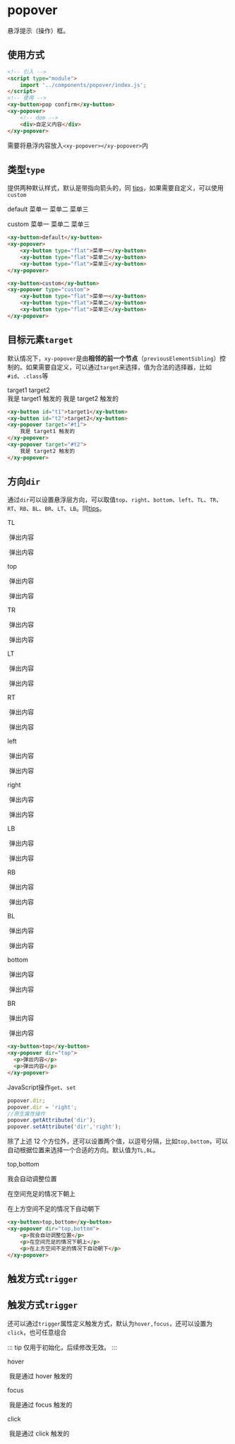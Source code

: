 <script setup>
import { reactive, onMounted } from 'vue'
import './index.css'
  onMounted(() => {
    import('../../components/switch/')
    import('../../components/button/')
    import('../../components/popover/')
  })
</script>

# popover

悬浮提示（操作）框。

## 使用方式

```html
<!-- 引入 -->
<script type="module">
    import '../components/popover/index.js';
</script>
<!-- 使用 -->
<xy-button>pop confirm</xy-button>
<xy-popover>
    <!-- dom -->
    <div>自定义内容</div>
</xy-popover>
```

需要将悬浮内容放入`<xy-popover></xy-popover>`内

## 类型`type`

提供两种默认样式，默认是带指向箭头的，同 [tips](./tips)，如果需要自定义，可以使用`custom`

<div class="wrap">
<xy-button type="primary">default</xy-button>
<xy-popover trigger="hover">
    <xy-button type="flat">菜单一</xy-button>
    <xy-button type="flat">菜单二</xy-button>
    <xy-button type="flat">菜单三</xy-button>
</xy-popover>

<xy-button type="primary">custom</xy-button>
<xy-popover type="custom" trigger="hover">
    <xy-button type="flat">菜单一</xy-button>
    <xy-button type="flat">菜单二</xy-button>
    <xy-button type="flat">菜单三</xy-button>
</xy-popover>
</div>

```html
<xy-button>default</xy-button>
<xy-popover>
    <xy-button type="flat">菜单一</xy-button>
    <xy-button type="flat">菜单二</xy-button>
    <xy-button type="flat">菜单三</xy-button>
</xy-popover>

<xy-button>custom</xy-button>
<xy-popover type="custom">
    <xy-button type="flat">菜单一</xy-button>
    <xy-button type="flat">菜单二</xy-button>
    <xy-button type="flat">菜单三</xy-button>
</xy-popover>
```

## 目标元素`target`

默认情况下，`xy-popover`是由**相邻的前一个节点**（`previousElementSibling`）控制的。如果需要自定义，可以通过`target`来选择，值为合法的选择器，比如`#id`、`.class`等

<div class="wrap">
  <xy-button type="primary" id="t1">target1</xy-button>
  <xy-button type="primary" id="t2">target2</xy-button>
</div>
<xy-popover target="#t1">
    我是 target1 触发的
</xy-popover>
<xy-popover target="#t2">
    我是 target2 触发的
</xy-popover>

```html
<xy-button id="t1">target1</xy-button>
<xy-button id="t2">target2</xy-button>
<xy-popover target="#t1">
    我是 target1 触发的
</xy-popover>
<xy-popover target="#t2">
    我是 target2 触发的
</xy-popover>
```

## 方向`dir`

通过`dir`可以设置悬浮层方向，可以取值`top`、`right`、`bottom`、`left`、`TL`、`TR`、`RT`、`RB`、`BL`、`BR`、`LT`、`LB`。同[tips](./tips)。

<style scoped>
  xy-popover p{
    padding: 0 4px;
    font-size: 14px;
  }
</style>

<div class="dir-wrap">
<div class="a"></div>
<div class="b"></div>
<div class="c"></div>
<div class="d"></div>
<div class="x"></div>
<xy-button>TL</xy-button>
<xy-popover dir="TL">
  <p>弹出内容</p>
  <p>弹出内容</p>
</xy-popover>
<xy-button>top</xy-button>
<xy-popover dir="top">
  <p>弹出内容</p>
  <p>弹出内容</p>
</xy-popover>
<xy-button>TR</xy-button>
<xy-popover dir="TR">
  <p>弹出内容</p>
  <p>弹出内容</p>
</xy-popover>
<xy-button>LT</xy-button>
<xy-popover dir="LT">
  <p>弹出内容</p>
  <p>弹出内容</p>
</xy-popover>
<xy-button>RT</xy-button>
<xy-popover dir="RT">
  <p>弹出内容</p>
  <p>弹出内容</p>
</xy-popover>
<xy-button>left</xy-button>
<xy-popover dir="left">
  <p>弹出内容</p>
  <p>弹出内容</p>
</xy-popover>
<xy-button>right</xy-button>
<xy-popover dir="right">
  <p>弹出内容</p>
  <p>弹出内容</p>
</xy-popover>
<xy-button>LB</xy-button>
<xy-popover dir="LB">
  <p>弹出内容</p>
  <p>弹出内容</p>
</xy-popover>
<xy-button>RB</xy-button>
<xy-popover dir="RB">
  <p>弹出内容</p>
  <p>弹出内容</p>
</xy-popover>
<xy-button>BL</xy-button>
<xy-popover dir="BL">
  <p>弹出内容</p>
  <p>弹出内容</p>
</xy-popover>
<xy-button>bottom</xy-button>
<xy-popover dir="bottom">
  <p>弹出内容</p>
  <p>弹出内容</p>
</xy-popover>
<xy-button>BR</xy-button>
<xy-popover dir="BR">
  <p>弹出内容</p>
  <p>弹出内容</p>
</xy-popover>
</div>

```html
<xy-button>top</xy-button>
<xy-popover dir="top">
  <p>弹出内容</p>
  <p>弹出内容</p>
</xy-popover>
```

JavaScript操作`get`、`set`

```js
popover.dir;
popover.dir = 'right';
//原生属性操作
popover.getAttribute('dir');
popover.setAttribute('dir','right');
```

除了上述 12 个方位外，还可以设置两个值，以逗号分隔，比如`top,bottom`，可以自动根据位置来选择一个合适的方向。默认值为`TL,BL`。

<xy-button>top,bottom</xy-button>
<xy-popover dir="top,bottom">
    <p>我会自动调整位置</p>
    <p>在空间充足的情况下朝上</p>
    <p>在上方空间不足的情况下自动朝下</p>
</xy-popover>

```html
<xy-button>top,bottom</xy-button>
<xy-popover dir="top,bottom">
    <p>我会自动调整位置</p>
    <p>在空间充足的情况下朝上</p>
    <p>在上方空间不足的情况下自动朝下</p>
</xy-popover>
```

## 触发方式`trigger`

## 触发方式`trigger`

还可以通过`trigger`属性定义触发方式，默认为`hover,focus`，还可以设置为`click`，也可任意组合

::: tip
仅用于初始化，后续修改无效。
:::

<div class="wrap">
<xy-button>hover</xy-button>
<xy-popover trigger="hover">
    <p>我是通过 hover 触发的</p>
</xy-popover>
<xy-button>focus</xy-button>
<xy-popover trigger="focus">
    <p>我是通过 focus 触发的</p>
</xy-popover>
<xy-button>click</xy-button>
<xy-popover trigger="click">
    <p>我是通过 click 触发的</p>
</xy-popover>
</div>
